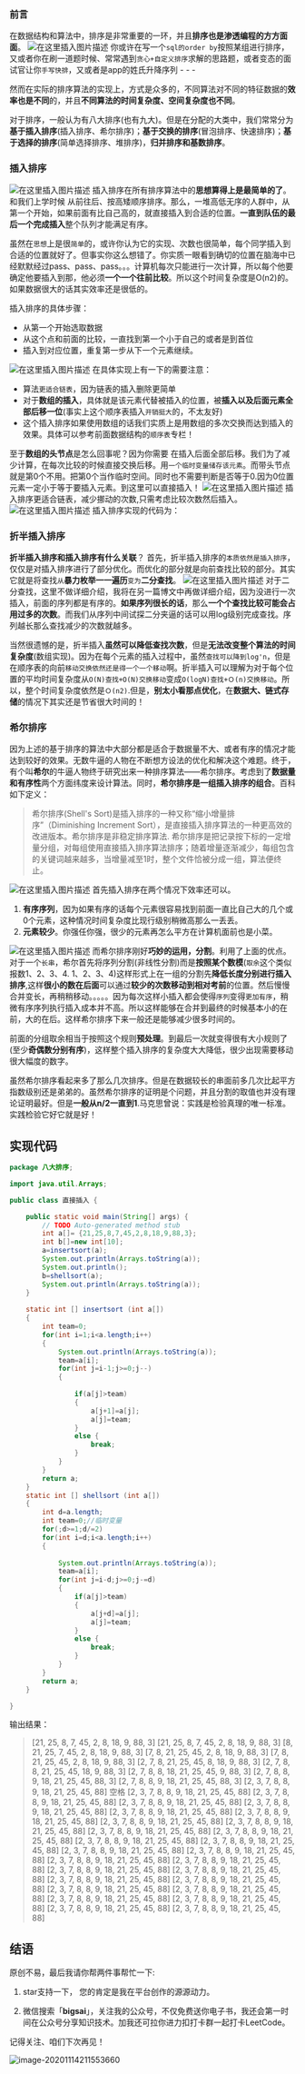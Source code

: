﻿### 前言

在数据结构和算法中，排序是非常重要的一环，并且**排序也是渗透编程的方方面面**。
![在这里插入图片描述](https://img-blog.csdnimg.cn/2019111400041695.gif)
你或许在写一个`sql的order by`按照某组进行排序，又或者你在刷一道题时候、常常遇到`贪心+自定义排序`求解的思路题，或者变态的面试官让你`手写快排`，又或者是app的姓氏升降序列 - - -

然而在实际的排序算法的实现上，方式是众多的，不同算法对不同的特征数据的**效率也是不同**的，并且**不同算法的时间复杂度、空间复杂度也不同**。

对于排序，一般认为有八大排序(也有九大)。但是在分配的大类中，我们常常分为 **基于插入排序**(插入排序、希尔排序)；**基于交换的排序**(冒泡排序、快速排序)；**基于选择的排序**(简单选择排序、堆排序)，**归并排序和基数排序**。

### 插入排序
![在这里插入图片描述](https://img-blog.csdnimg.cn/20191113232650861.png?x-oss-process=image/watermark,type_ZmFuZ3poZW5naGVpdGk,shadow_10,text_aHR0cHM6Ly9iaWdzYWkuYmxvZy5jc2RuLm5ldA==,size_1,color_FFFFFF,t_70)
插入排序在所有排序算法中的**思想算得上是最简单的了**。和我们上学时候 从前往后、按高矮顺序排序。那么，一堆高低无序的人群中，从第一个开始，如果前面有比自己高的，就直接插入到合适的位置。**一直到队伍的最后一个完成插入**整个队列才能满足有序。

虽然在`思想`上是很`简单`的，或许你认为它的实现、次数也很简单，每个同学插入到合适的位置就好了。但事实你这么想错了。你实质一眼看到确切的位置在脑海中已经默默经过pass、pass、pass。。。计算机每次只能进行一次计算，所以每个他要确定他要插入到那，他必须**一个一个往前比较**。所以这个时间复杂度是O(n2)的。如果数据很大的话其实效率还是很低的。

插入排序的具体步骤：
- 从第一个开始选取数据
- 从这个点和前面的比较，一直找到第一个小于自己的或者是到首位
- 插入到对应位置，重复第一步从下一个元素继续。

![在这里插入图片描述](https://img-blog.csdnimg.cn/20191105234543903.png?x-oss-process=image/watermark,type_ZmFuZ3poZW5naGVpdGk,shadow_10,text_aHR0cHM6Ly9iaWdzYWkuYmxvZy5jc2RuLm5ldA==,size_1,color_FFFFFF,t_70)
在具体实现上有一下的需要注意：
- 算法`更适合链表`，因为链表的插入删除更简单
- 对于**数组的插入**，具体就是该元素代替被插入的位置，被**插入以及后面元素全部后移一位**(事实上这个顺序表插入`开销挺大`的，不太友好)
- 这个插入排序如果使用数组的话我们实质上是用数组的多次交换而达到插入的效果。具体可以参考前面数据结构的`顺序表`专栏！


 至于**数组的头节点**是怎么回事呢？因为你需要 在插入后面全部后移。我们为了减少计算，在每次比较的时候直接交换后移。用`一个临时变量储存该元素`。而带头节点就是第0个不用。把第0个当作临时空间。同时也不需要判断是否等于0.因为0位置元素一定小于等于要插入元素。到这里可以直接插入！
![在这里插入图片描述](https://img-blog.csdnimg.cn/20191105235110984.png?x-oss-process=image/watermark,type_ZmFuZ3poZW5naGVpdGk,shadow_10,text_aHR0cHM6Ly9iaWdzYWkuYmxvZy5jc2RuLm5ldA==,size_1,color_FFFFFF,t_70)
插入排序更适合链表，减少挪动的次数,只需考虑比较次数然后插入。
![在这里插入图片描述](https://img-blog.csdnimg.cn/20191106000910652.png?x-oss-process=image/watermark,type_ZmFuZ3poZW5naGVpdGk,shadow_10,text_aHR0cHM6Ly9iaWdzYWkuYmxvZy5jc2RuLm5ldA==,size_16,color_FFFFFF,t_70)
插入排序实现的代码为：


### 折半插入排序

**折半插入排序和插入排序有什么关联**？
首先，折半插入排序的`本质依然是插入排序`，仅仅是对插入排序进行了部分优化。而优化的部分就是向前查找比较的部分。其实它就是将查找`从`**暴力枚举一一遍历**`变为`**二分查找**。
![在这里插入图片描述](https://img-blog.csdnimg.cn/20191106124716400.png?x-oss-process=image/watermark,type_ZmFuZ3poZW5naGVpdGk,shadow_10,text_aHR0cHM6Ly9iaWdzYWkuYmxvZy5jc2RuLm5ldA==,size_1,color_FFFFFF,t_70)
对于二分查找，这里不做详细介绍，我将在另一篇博文中再做详细介绍，因为没进行一次插入，前面的序列都是有序的。**如果序列很长的话**，那么**一个个查找比较可能会占用过多的次数**。而我们从序列中间试探二分夹逼的话可以用log级别完成查找。序列越长那么查找减少的次数就越多。

当然很遗憾的是，折半插入**虽然可以降低查找次数**，但是**无法改变整个算法的时间复杂度**(数组实现)。因为在每个元素的插入过程中，虽然`查找可以降到log'n`，但是在顺序表的向前`移动交换依然还是得一个一个移动`啊。折半插入可以理解为对于每个位置的平均时间复杂度从`O(N)查找+O(N)交换移动`变成`O(logN)查找+Ｏ(n)交换移动`。所以，整个时间复杂度依然是`Ｏ(n2)`.但是，**别太小看那点优化**，在**数据大、链式存储**的情况下其实还是节省很大时间的！

### 希尔排序
因为上述的基于排序的算法中大部分都是适合于数据量不大、或者有序的情况才能达到较好的效果。无数牛逼的人物在不断想方设法的优化和解决这个难题。终于，有个叫**希尔**的牛逼人物终于研究出来一种排序算法——希尔排序。考虑到了**数据量和有序性**两个方面纬度来设计算法。同时，**希尔排序是一组插入排序的组合**。百科如下定义：
> 希尔排序(Shell's Sort)是插入排序的一种又称“缩小增量排序”（Diminishing Increment Sort），是直接插入排序算法的一种更高效的改进版本。希尔排序是非稳定排序算法.
> 希尔排序是把记录按下标的一定增量分组，对每组使用直接插入排序算法排序；随着增量逐渐减少，每组包含的关键词越来越多，当增量减至1时，整个文件恰被分成一组，算法便终止。 
> 
![在这里插入图片描述](https://img-blog.csdnimg.cn/20191112235116366.png?x-oss-process=image/watermark,type_ZmFuZ3poZW5naGVpdGk,shadow_10,text_aHR0cHM6Ly9iaWdzYWkuYmxvZy5jc2RuLm5ldA==,size_1,color_FFFFFF,t_70)
首先插入排序在两个情况下效率还可以。
1. **有序序列**，因为如果有序的话每个元素很容易找到前面一直比自己大的几个或0个元素，这种情况时间复杂度比现行级别稍微高那么一丢丢。
2. **元素较少**。你强任你强，很少的元素再怎么平方在计算机面前也是小菜。

![在这里插入图片描述](https://img-blog.csdnimg.cn/20191112235811336.png?x-oss-process=image/watermark,type_ZmFuZ3poZW5naGVpdGk,shadow_10,text_aHR0cHM6Ly9iaWdzYWkuYmxvZy5jc2RuLm5ldA==,size_16,color_FFFFFF,t_70)
而希尔排序刚好**巧妙的运用，分割**。利用了上面的优点。对于一个`长串`，希尔首先将序列分割(非线性分割)而是**按照某个数模**(`取余`这个类似报数1、2、3、4. 1、2、3、4)这样形式上在一组的分割先**降低长度分别进行插入排序**,这样**很小的数在后面**可以通过**较少的次数移动到相对考前**的位置。然后慢慢合并变长，再稍稍移动。。。。。因为每次这样小插入都会使得`序列`变得`更加有序`，稍微有序序列执行插入成本并不高。所以这样能够在合并到最终的时候基本小的在前，大的在后。这样希尔排序下来一般还是能够减少很多时间的。

前面的分组取余相当于按照这个规则**预处理**。到最后一次就变得很有大小规则了(至少**奇偶数分别有序**)，这样整个插入排序的复杂度大大降低，很少出现需要移动很大幅度的数字。

虽然希尔排序看起来多了那么几次排序。但是在数据较长的串面前多几次比起平方指数级别还是弟弟的。虽然希尔排序的证明是个问题，并且分割的取值也并没有理论证明最好。但是**一般从n/2一直到1**.马克思曾说：实践是检验真理的唯一标准。实践检验它好它就是好！

## 实现代码

```java
package 八大排序;

import java.util.Arrays;

public class 直接插入 {

	public static void main(String[] args) {
		// TODO Auto-generated method stub
		int a[]= {21,25,8,7,45,2,8,18,9,88,3};
		int b[]=new int[10];
		a=insertsort(a);
		System.out.println(Arrays.toString(a));
		System.out.println();
		b=shellsort(a);
		System.out.println(Arrays.toString(a));
	}
		
	static int [] insertsort (int a[])
	{
		int team=0;
		for(int i=1;i<a.length;i++)
		{
			System.out.println(Arrays.toString(a));
			team=a[i];
			for(int j=i-1;j>=0;j--)
			{
				
				if(a[j]>team)
				{
					a[j+1]=a[j];
					a[j]=team;	
				}	
				else {
					break;
				}
			}
		}
		return a;		
	}
	static int [] shellsort (int a[])
	{
		int d=a.length;
		int team=0;//临时变量
		for(;d>=1;d/=2)
		for(int i=d;i<a.length;i++)
		{
			
			System.out.println(Arrays.toString(a));
			team=a[i];
			for(int j=i-d;j>=0;j-=d)
			{				
				if(a[j]>team)
				{
					a[j+d]=a[j];
					a[j]=team;	
				}
				else {
					break;
				}
			}
		}
		return a;		
	}

}

```
输出结果：
>[21, 25, 8, 7, 45, 2, 8, 18, 9, 88, 3]
[21, 25, 8, 7, 45, 2, 8, 18, 9, 88, 3]
[8, 21, 25, 7, 45, 2, 8, 18, 9, 88, 3]
[7, 8, 21, 25, 45, 2, 8, 18, 9, 88, 3]
[7, 8, 21, 25, 45, 2, 8, 18, 9, 88, 3]
[2, 7, 8, 21, 25, 45, 8, 18, 9, 88, 3]
[2, 7, 8, 8, 21, 25, 45, 18, 9, 88, 3]
[2, 7, 8, 8, 18, 21, 25, 45, 9, 88, 3]
[2, 7, 8, 8, 9, 18, 21, 25, 45, 88, 3]
[2, 7, 8, 8, 9, 18, 21, 25, 45, 88, 3]
[2, 3, 7, 8, 8, 9, 18, 21, 25, 45, 88]
>空格
>[2, 3, 7, 8, 8, 9, 18, 21, 25, 45, 88]
[2, 3, 7, 8, 8, 9, 18, 21, 25, 45, 88]
[2, 3, 7, 8, 8, 9, 18, 21, 25, 45, 88]
[2, 3, 7, 8, 8, 9, 18, 21, 25, 45, 88]
[2, 3, 7, 8, 8, 9, 18, 21, 25, 45, 88]
[2, 3, 7, 8, 8, 9, 18, 21, 25, 45, 88]
[2, 3, 7, 8, 8, 9, 18, 21, 25, 45, 88]
[2, 3, 7, 8, 8, 9, 18, 21, 25, 45, 88]
[2, 3, 7, 8, 8, 9, 18, 21, 25, 45, 88]
[2, 3, 7, 8, 8, 9, 18, 21, 25, 45, 88]
[2, 3, 7, 8, 8, 9, 18, 21, 25, 45, 88]
[2, 3, 7, 8, 8, 9, 18, 21, 25, 45, 88]
[2, 3, 7, 8, 8, 9, 18, 21, 25, 45, 88]
[2, 3, 7, 8, 8, 9, 18, 21, 25, 45, 88]
[2, 3, 7, 8, 8, 9, 18, 21, 25, 45, 88]
[2, 3, 7, 8, 8, 9, 18, 21, 25, 45, 88]
[2, 3, 7, 8, 8, 9, 18, 21, 25, 45, 88]
[2, 3, 7, 8, 8, 9, 18, 21, 25, 45, 88]
[2, 3, 7, 8, 8, 9, 18, 21, 25, 45, 88]
[2, 3, 7, 8, 8, 9, 18, 21, 25, 45, 88]
[2, 3, 7, 8, 8, 9, 18, 21, 25, 45, 88]
[2, 3, 7, 8, 8, 9, 18, 21, 25, 45, 88]
[2, 3, 7, 8, 8, 9, 18, 21, 25, 45, 88]
[2, 3, 7, 8, 8, 9, 18, 21, 25, 45, 88]
[2, 3, 7, 8, 8, 9, 18, 21, 25, 45, 88]
[2, 3, 7, 8, 8, 9, 18, 21, 25, 45, 88]

## 结语

原创不易，最后我请你帮两件事帮忙一下:

1. star支持一下， 您的肯定是我在平台创作的源源动力。

2. 微信搜索「**bigsai**」，关注我的公众号，不仅免费送你电子书，我还会第一时间在公众号分享知识技术。加我还可拉你进力扣打卡群一起打卡LeetCode。

记得关注、咱们下次再见！

![image-20201114211553660](https://img-blog.csdnimg.cn/img_convert/3cd335655373276f330fa2c16b0e20f6.png)

